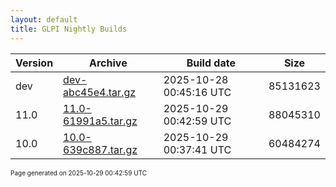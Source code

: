 ```yaml
---
layout: default
title: GLPI Nightly Builds
---
```


Version|Archive|Build date|Size
---|---|---|---
dev|[dev-abc45e4.tar.gz](dev-abc45e4.tar.gz)|2025-10-28 00:45:16 UTC|85131623
11.0|[11.0-61991a5.tar.gz](11.0-61991a5.tar.gz)|2025-10-29 00:42:59 UTC|88045310
10.0|[10.0-639c887.tar.gz](10.0-639c887.tar.gz)|2025-10-29 00:37:41 UTC|60484274

<font size="1">Page generated on 2025-10-29 00:42:59 UTC</font>
